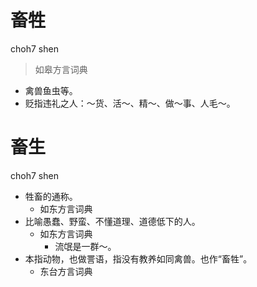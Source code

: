 

# 畜牲
choh7 shen
> 如皋方言词典
- 禽兽鱼虫等。
- 贬指违礼之人：～货、活～、精～、做～事、人毛～。



# 畜生
choh7 shen
+ 牲畜的通称。
  * 如东方言词典
+ 比喻愚蠢、野蛮、不懂道理、道德低下的人。
  * 如东方言词典
    - 流氓是一群～。
+ 本指动物，也做詈语，指没有教养如同禽兽。也作“畜牲”。
  * 东台方言词典
